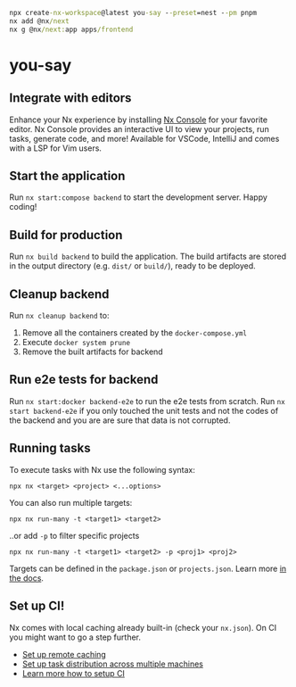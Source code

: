 ```cmd
npx create-nx-workspace@latest you-say --preset=nest --pm pnpm
nx add @nx/next
nx g @nx/next:app apps/frontend
```

# you-say

## Integrate with editors

Enhance your Nx experience by installing [Nx Console](https://nx.dev/nx-console) for your favorite editor. Nx Console
provides an interactive UI to view your projects, run tasks, generate code, and more! Available for VSCode, IntelliJ and
comes with a LSP for Vim users.

## Start the application

Run `nx start:compose backend` to start the development server. Happy coding!

## Build for production

Run `nx build backend` to build the application. The build artifacts are stored in the output directory (e.g. `dist/` or `build/`), ready to be deployed.

## Cleanup backend

Run `nx cleanup backend` to:

1. Remove all the containers created by the `docker-compose.yml`
2. Execute `docker system prune`
3. Remove the built artifacts for backend

## Run e2e tests for backend

Run `nx start:docker backend-e2e` to run the e2e tests from scratch.
Run `nx start backend-e2e` if you only touched the unit tests and not the codes of the backend and you are are sure that data is not corrupted.

## Running tasks

To execute tasks with Nx use the following syntax:

```
npx nx <target> <project> <...options>
```

You can also run multiple targets:

```
npx nx run-many -t <target1> <target2>
```

..or add `-p` to filter specific projects

```
npx nx run-many -t <target1> <target2> -p <proj1> <proj2>
```

Targets can be defined in the `package.json` or `projects.json`. Learn more [in the docs](https://nx.dev/features/run-tasks).

## Set up CI!

Nx comes with local caching already built-in (check your `nx.json`). On CI you might want to go a step further.

- [Set up remote caching](https://nx.dev/features/share-your-cache)
- [Set up task distribution across multiple machines](https://nx.dev/nx-cloud/features/distribute-task-execution)
- [Learn more how to setup CI](https://nx.dev/recipes/ci)
